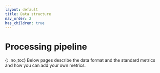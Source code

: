 ```yaml
---
layout: default
title: Data structure
nav_order: 2
has_children: true
---
```

# Processing pipeline
{: .no_toc}
Below pages describe the data format and the standard metrics and how you can add your own metrics. 
